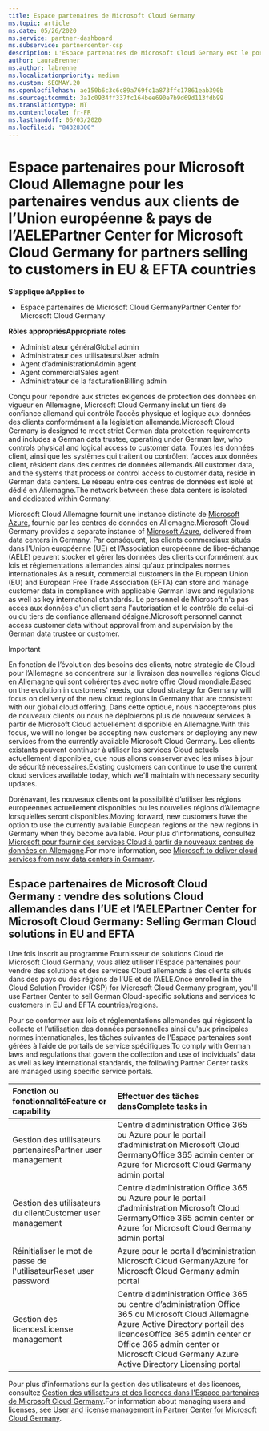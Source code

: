 ```yaml
---
title: Espace partenaires de Microsoft Cloud Germany
ms.topic: article
ms.date: 05/26/2020
ms.service: partner-dashboard
ms.subservice: partnercenter-csp
description: L'Espace partenaires de Microsoft Cloud Germany est le portail professionnel des partenaires Microsoft qui souhaitent proposer des solutions Cloud Microsoft aux clients situés dans les pays de l’UE et de l’AELE.
author: LauraBrenner
ms.author: labrenne
ms.localizationpriority: medium
ms.custom: SEOMAY.20
ms.openlocfilehash: ae150b6c3c6c89a769fc1a873ffc17861eab390b
ms.sourcegitcommit: 3a1c0934ff337fc164bee690e7b9d69d113fdb99
ms.translationtype: MT
ms.contentlocale: fr-FR
ms.lasthandoff: 06/03/2020
ms.locfileid: "84328300"
---
```

# <a name="partner-center-for-microsoft-cloud-germany-for-partners-selling-to-customers-in-eu--efta-countries"></a><span data-ttu-id="f9efa-103">Espace partenaires pour Microsoft Cloud Allemagne pour les partenaires vendus aux clients de l’Union européenne & pays de l’AELE</span><span class="sxs-lookup"><span data-stu-id="f9efa-103">Partner Center for Microsoft Cloud Germany for partners selling to customers in EU & EFTA countries</span></span>

<span data-ttu-id="f9efa-104">**S’applique à**</span><span class="sxs-lookup"><span data-stu-id="f9efa-104">**Applies to**</span></span>

-  <span data-ttu-id="f9efa-105">Espace partenaires de Microsoft Cloud Germany</span><span class="sxs-lookup"><span data-stu-id="f9efa-105">Partner Center for Microsoft Cloud Germany</span></span>

<span data-ttu-id="f9efa-106">**Rôles appropriés**</span><span class="sxs-lookup"><span data-stu-id="f9efa-106">**Appropriate roles**</span></span>

- <span data-ttu-id="f9efa-107">Administrateur général</span><span class="sxs-lookup"><span data-stu-id="f9efa-107">Global admin</span></span>
- <span data-ttu-id="f9efa-108">Administrateur des utilisateurs</span><span class="sxs-lookup"><span data-stu-id="f9efa-108">User admin</span></span>
- <span data-ttu-id="f9efa-109">Agent d’administration</span><span class="sxs-lookup"><span data-stu-id="f9efa-109">Admin agent</span></span>
- <span data-ttu-id="f9efa-110">Agent commercial</span><span class="sxs-lookup"><span data-stu-id="f9efa-110">Sales agent</span></span>
- <span data-ttu-id="f9efa-111">Administrateur de la facturation</span><span class="sxs-lookup"><span data-stu-id="f9efa-111">Billing admin</span></span>

<span data-ttu-id="f9efa-112">Conçu pour répondre aux strictes exigences de protection des données en vigueur en Allemagne, Microsoft Cloud Germany inclut un tiers de confiance allemand qui contrôle l’accès physique et logique aux données des clients conformément à la législation allemande.</span><span class="sxs-lookup"><span data-stu-id="f9efa-112">Microsoft Cloud Germany is designed to meet strict German data protection requirements and includes a German data trustee, operating under German law, who controls physical and logical access to customer data.</span></span> <span data-ttu-id="f9efa-113">Toutes les données client, ainsi que les systèmes qui traitent ou contrôlent l’accès aux données client, résident dans des centres de données allemands.</span><span class="sxs-lookup"><span data-stu-id="f9efa-113">All customer data, and the systems that process or control access to customer data, reside in German data centers.</span></span> <span data-ttu-id="f9efa-114">Le réseau entre ces centres de données est isolé et dédié en Allemagne.</span><span class="sxs-lookup"><span data-stu-id="f9efa-114">The network between these data centers is isolated and dedicated within Germany.</span></span>

<span data-ttu-id="f9efa-115">Microsoft Cloud Allemagne fournit une instance distincte de [Microsoft Azure](https://go.microsoft.com/fwlink/?linkid=847992), fournie par les centres de données en Allemagne.</span><span class="sxs-lookup"><span data-stu-id="f9efa-115">Microsoft Cloud Germany provides a separate instance of [Microsoft Azure](https://go.microsoft.com/fwlink/?linkid=847992), delivered from data centers in Germany.</span></span> <span data-ttu-id="f9efa-116">Par conséquent, les clients commerciaux situés dans l'Union européenne (UE) et l’Association européenne de libre-échange (AELE) peuvent stocker et gérer les données des clients conformément aux lois et réglementations allemandes ainsi qu'aux principales normes internationales.</span><span class="sxs-lookup"><span data-stu-id="f9efa-116">As a result, commercial customers in the European Union (EU) and European Free Trade Association (EFTA) can store and manage customer data in compliance with applicable German laws and regulations as well as key international standards.</span></span> <span data-ttu-id="f9efa-117">Le personnel de Microsoft n'a pas accès aux données d'un client sans l'autorisation et le contrôle de celui-ci ou du tiers de confiance allemand désigné.</span><span class="sxs-lookup"><span data-stu-id="f9efa-117">Microsoft personnel cannot access customer data without approval from and supervision by the German data trustee or customer.</span></span>

> [!IMPORTANT]
> <span data-ttu-id="f9efa-118">En fonction de l’évolution des besoins des clients, notre stratégie de Cloud pour l’Allemagne se concentrera sur la livraison des nouvelles régions Cloud en Allemagne qui sont cohérentes avec notre offre Cloud mondiale.</span><span class="sxs-lookup"><span data-stu-id="f9efa-118">Based on the evolution in customers' needs, our cloud strategy for Germany will focus on delivery of the new cloud regions in Germany that are consistent with our global cloud offering.</span></span> <span data-ttu-id="f9efa-119">Dans cette optique, nous n’accepterons plus de nouveaux clients ou nous ne déploierons plus de nouveaux services à partir de Microsoft Cloud actuellement disponible en Allemagne.</span><span class="sxs-lookup"><span data-stu-id="f9efa-119">With this focus, we will no longer be accepting new customers or deploying any new services from the currently available Microsoft Cloud Germany.</span></span> <span data-ttu-id="f9efa-120">Les clients existants peuvent continuer à utiliser les services Cloud actuels actuellement disponibles, que nous allons conserver avec les mises à jour de sécurité nécessaires.</span><span class="sxs-lookup"><span data-stu-id="f9efa-120">Existing customers can continue to use the current cloud services available today, which we'll maintain with necessary security updates.</span></span>
>
> <span data-ttu-id="f9efa-121">Dorénavant, les nouveaux clients ont la possibilité d’utiliser les régions européennes actuellement disponibles ou les nouvelles régions d’Allemagne lorsqu’elles seront disponibles.</span><span class="sxs-lookup"><span data-stu-id="f9efa-121">Moving forward, new customers have the option to use the currently available European regions or the new regions in Germany when they become available.</span></span> <span data-ttu-id="f9efa-122">Pour plus d’informations, consultez [Microsoft pour fournir des services Cloud à partir de nouveaux centres de données en Allemagne](https://news.microsoft.com/europe/2018/08/31/microsoft-to-deliver-cloud-services-from-new-datacentres-in-germany-in-2019-to-meet-evolving-customer-needs/).</span><span class="sxs-lookup"><span data-stu-id="f9efa-122">For more information, see [Microsoft to deliver cloud services from new data centers in Germany](https://news.microsoft.com/europe/2018/08/31/microsoft-to-deliver-cloud-services-from-new-datacentres-in-germany-in-2019-to-meet-evolving-customer-needs/).</span></span> 

## <a name="partner-center-for-microsoft-cloud-germany-selling-german-cloud-solutions-in-eu-and-efta"></a><span data-ttu-id="f9efa-123">Espace partenaires de Microsoft Cloud Germany : vendre des solutions Cloud allemandes dans l’UE et l’AELE</span><span class="sxs-lookup"><span data-stu-id="f9efa-123">Partner Center for Microsoft Cloud Germany: Selling German Cloud solutions in EU and EFTA</span></span>

<span data-ttu-id="f9efa-124">Une fois inscrit au programme Fournisseur de solutions Cloud de Microsoft Cloud Germany, vous allez utiliser l'Espace partenaires pour vendre des solutions et des services Cloud allemands à des clients situés dans des pays ou des régions de l'UE et de l’AELE.</span><span class="sxs-lookup"><span data-stu-id="f9efa-124">Once enrolled in the Cloud Solution Provider (CSP) for Microsoft Cloud Germany program, you'll use Partner Center to sell German Cloud-specific solutions and services to customers in EU and EFTA countries/regions.</span></span>

<span data-ttu-id="f9efa-125">Pour se conformer aux lois et réglementations allemandes qui régissent la collecte et l’utilisation des données personnelles ainsi qu'aux principales normes internationales, les tâches suivantes de l'Espace partenaires sont gérées à l’aide de portails de service spécifiques.</span><span class="sxs-lookup"><span data-stu-id="f9efa-125">To comply with German laws and regulations that govern the collection and use of individuals' data as well as key international standards, the following Partner Center tasks are managed using specific service portals.</span></span>

<span data-ttu-id="f9efa-126">Fonction ou fonctionnalité</span><span class="sxs-lookup"><span data-stu-id="f9efa-126">Feature or capability</span></span> | <span data-ttu-id="f9efa-127">Effectuer des tâches dans</span><span class="sxs-lookup"><span data-stu-id="f9efa-127">Complete tasks in</span></span>
:--- | :---
<span data-ttu-id="f9efa-128">Gestion des utilisateurs partenaires</span><span class="sxs-lookup"><span data-stu-id="f9efa-128">Partner user management</span></span> | <span data-ttu-id="f9efa-129">Centre d’administration Office 365 ou Azure pour le portail d’administration Microsoft Cloud Germany</span><span class="sxs-lookup"><span data-stu-id="f9efa-129">Office 365 admin center or Azure for Microsoft Cloud Germany admin portal</span></span>
<span data-ttu-id="f9efa-130">Gestion des utilisateurs du client</span><span class="sxs-lookup"><span data-stu-id="f9efa-130">Customer user management</span></span> | <span data-ttu-id="f9efa-131">Centre d’administration Office 365 ou Azure pour le portail d’administration Microsoft Cloud Germany</span><span class="sxs-lookup"><span data-stu-id="f9efa-131">Office 365 admin center or Azure for Microsoft Cloud Germany admin portal</span></span>
<span data-ttu-id="f9efa-132">Réinitialiser le mot de passe de l'utilisateur</span><span class="sxs-lookup"><span data-stu-id="f9efa-132">Reset user password</span></span> | <span data-ttu-id="f9efa-133">Azure pour le portail d’administration Microsoft Cloud Germany</span><span class="sxs-lookup"><span data-stu-id="f9efa-133">Azure for Microsoft Cloud Germany admin portal</span></span>
<span data-ttu-id="f9efa-134">Gestion des licences</span><span class="sxs-lookup"><span data-stu-id="f9efa-134">License management</span></span> | <span data-ttu-id="f9efa-135">Centre d’administration Office 365 ou centre d’administration Office 365 ou Microsoft Cloud Allemagne Azure Active Directory portail des licences</span><span class="sxs-lookup"><span data-stu-id="f9efa-135">Office 365 admin center or Office 365 admin center or Microsoft Cloud Germany Azure Active Directory Licensing portal</span></span>


<span data-ttu-id="f9efa-136">Pour plus d’informations sur la gestion des utilisateurs et des licences, consultez [Gestion des utilisateurs et des licences dans l'Espace partenaires de Microsoft Cloud Germany](user-management-in-partner-center-for-microsoft-cloud-germany.md).</span><span class="sxs-lookup"><span data-stu-id="f9efa-136">For information about managing users and licenses, see [User and license management in Partner Center for Microsoft Cloud Germany](user-management-in-partner-center-for-microsoft-cloud-germany.md).</span></span>


